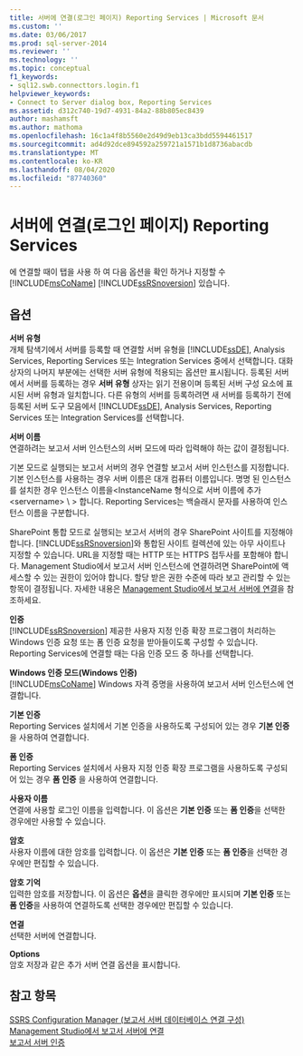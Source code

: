 ```yaml
---
title: 서버에 연결(로그인 페이지) Reporting Services | Microsoft 문서
ms.custom: ''
ms.date: 03/06/2017
ms.prod: sql-server-2014
ms.reviewer: ''
ms.technology: ''
ms.topic: conceptual
f1_keywords:
- sql12.swb.connecttors.login.f1
helpviewer_keywords:
- Connect to Server dialog box, Reporting Services
ms.assetid: d312c740-19d7-4931-84a2-88b805ec8439
author: mashamsft
ms.author: mathoma
ms.openlocfilehash: 16c1a4f8b5560e2d49d9eb13ca3bdd5594461517
ms.sourcegitcommit: ad4d92dce894592a259721a1571b1d8736abacdb
ms.translationtype: MT
ms.contentlocale: ko-KR
ms.lasthandoff: 08/04/2020
ms.locfileid: "87740360"
---
```

# <a name="connect-to-server-login-page-reporting-services"></a>서버에 연결(로그인 페이지) Reporting Services
  에 연결할 때이 탭을 사용 하 여 다음 옵션을 확인 하거나 지정할 수 [!INCLUDE[msCoName](../includes/msconame-md.md)] [!INCLUDE[ssRSnoversion](../includes/ssrsnoversion-md.md)] 있습니다.  
  
## <a name="options"></a>옵션  
 **서버 유형**  
 개체 탐색기에서 서버를 등록할 때 연결할 서버 유형을 [!INCLUDE[ssDE](../includes/ssde-md.md)], Analysis Services, Reporting Services 또는 Integration Services 중에서 선택합니다. 대화 상자의 나머지 부분에는 선택한 서버 유형에 적용되는 옵션만 표시됩니다. 등록된 서버에서 서버를 등록하는 경우 **서버 유형** 상자는 읽기 전용이며 등록된 서버 구성 요소에 표시된 서버 유형과 일치합니다. 다른 유형의 서버를 등록하려면 새 서버를 등록하기 전에 등록된 서버 도구 모음에서 [!INCLUDE[ssDE](../includes/ssde-md.md)], Analysis Services, Reporting Services 또는 Integration Services를 선택합니다.  
  
 **서버 이름**  
 연결하려는 보고서 서버 인스턴스의 서버 모드에 따라 입력해야 하는 값이 결정됩니다.  
  
 기본 모드로 실행되는 보고서 서버의 경우 연결할 보고서 서버 인스턴스를 지정합니다. 기본 인스턴스를 사용하는 경우 서버 이름은 대개 컴퓨터 이름입니다. 명명 된 인스턴스를 설치한 경우 인스턴스 이름을<InstanceName 형식으로 서버 이름에 추가 \<servername> \\ \> 합니다. Reporting Services는 백슬래시 문자를 사용하여 인스턴스 이름을 구분합니다.  
  
 SharePoint 통합 모드로 실행되는 보고서 서버의 경우 SharePoint 사이트를 지정해야 합니다. [!INCLUDE[ssRSnoversion](../includes/ssrsnoversion-md.md)]와 통합된 사이트 컬렉션에 있는 아무 사이트나 지정할 수 있습니다. URL을 지정할 때는 HTTP 또는 HTTPS 접두사를 포함해야 합니다. Management Studio에서 보고서 서버 인스턴스에 연결하려면 SharePoint에 액세스할 수 있는 권한이 있어야 합니다. 할당 받은 권한 수준에 따라 보고 관리할 수 있는 항목이 결정됩니다. 자세한 내용은 [Management Studio에서 보고서 서버에 연결](../reporting-services/tools/connect-to-a-report-server-in-management-studio.md)을 참조하세요.  
  
 **인증**  
 [!INCLUDE[ssRSnoversion](../includes/ssrsnoversion-md.md)] 제공한 사용자 지정 인증 확장 프로그램이 처리하는 Windows 인증 요청 또는 폼 인증 요청을 받아들이도록 구성할 수 있습니다. Reporting Services에 연결할 때는 다음 인증 모드 중 하나를 선택합니다.  
  
 **Windows 인증 모드(Windows 인증)**  
 [!INCLUDE[msCoName](../includes/msconame-md.md)] Windows 자격 증명을 사용하여 보고서 서버 인스턴스에 연결합니다.  
  
 **기본 인증**  
 Reporting Services 설치에서 기본 인증을 사용하도록 구성되어 있는 경우 **기본 인증** 을 사용하여 연결합니다.  
  
 **폼 인증**  
 Reporting Services 설치에서 사용자 지정 인증 확장 프로그램을 사용하도록 구성되어 있는 경우 **폼 인증** 을 사용하여 연결합니다.  
  
 **사용자 이름**  
 연결에 사용할 로그인 이름을 입력합니다. 이 옵션은 **기본 인증** 또는 **폼 인증**을 선택한 경우에만 사용할 수 있습니다.  
  
 **암호**  
 사용자 이름에 대한 암호를 입력합니다. 이 옵션은 **기본 인증** 또는 **폼 인증**을 선택한 경우에만 편집할 수 있습니다.  
  
 **암호 기억**  
 입력한 암호를 저장합니다. 이 옵션은 **옵션**을 클릭한 경우에만 표시되며 **기본 인증** 또는 **폼 인증**을 사용하여 연결하도록 선택한 경우에만 편집할 수 있습니다.  
  
 **연결**  
 선택한 서버에 연결합니다.  
  
 **Options**  
 암호 저장과 같은 추가 서버 연결 옵션을 표시합니다.  
  
## <a name="see-also"></a>참고 항목  
 [SSRS Configuration Manager &#40;보고서 서버 데이터베이스 연결 구성&#41;](../../2014/sql-server/install/configure-a-report-server-database-connection-ssrs-configuration-manager.md)   
 [Management Studio에서 보고서 서버에 연결](../reporting-services/tools/connect-to-a-report-server-in-management-studio.md)   
 [보고서 서버 인증](../reporting-services/security/authentication-with-the-report-server.md)  
  
  
